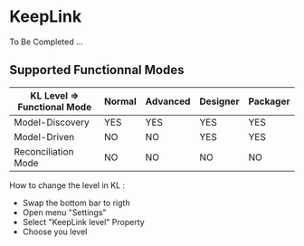 KeepLink
==
To Be Completed ...

Supported Functionnal Modes
-

<table>
    <thead>
        <tr>
            <th>KL Level =>
Functional Mode</th>
            <th>Normal</th>
            <th>Advanced</th>
            <th>Designer</th>   
            <th>Packager</th>   
        </tr>
    </thead>
    <tbody>
        <tr>
            <td>Model-Discovery</td>
            <td>YES</td>
            <td>YES</td>
            <td>YES</td>
            <td>YES</td>
        </tr>
        <tr>
            <td>Model-Driven</td>
            <td>NO</td>
            <td>NO</td>
            <td>YES</td>
            <td>YES</td>
        </tr>
        <tr>
            <td>Reconciliation Mode</td>
            <td>NO</td>
            <td>NO</td>
            <td>NO</td>
            <td>NO</td>
        </tr>
    </tbody>
</table>

How to change the level in KL :
* Swap the bottom bar to rigth
* Open menu "Settings"
* Select "KeepLink level" Property
* Choose you level

